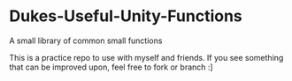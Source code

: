 # Dukes-Useful-Unity-Functions
A small library of common small functions

This is a practice repo to use with myself and friends. If you see
something that can be improved upon, feel free to fork or branch :]
